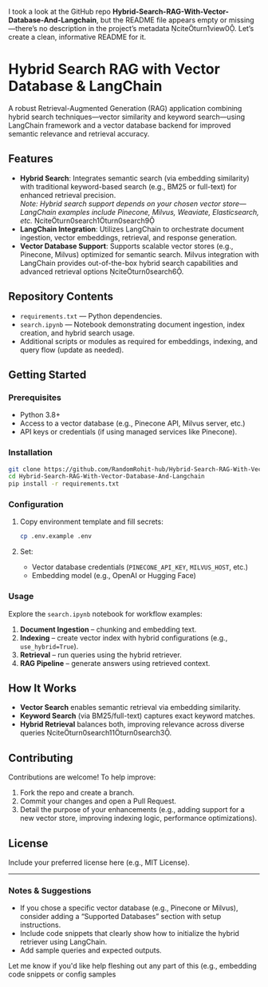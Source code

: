

I took a look at the GitHub repo **Hybrid-Search-RAG-With-Vector-Database-And-Langchain**, but the README file appears empty or missing—there’s no description in the project’s metadata citeturn1view0. Let’s create a clean, informative README for it.

# Hybrid Search RAG with Vector Database & LangChain

A robust Retrieval-Augmented Generation (RAG) application combining hybrid search techniques—vector similarity and keyword search—using LangChain framework and a vector database backend for improved semantic relevance and retrieval accuracy.

##  Features

- **Hybrid Search**: Integrates semantic search (via embedding similarity) with traditional keyword-based search (e.g., BM25 or full-text) for enhanced retrieval precision.  
  *Note: Hybrid search support depends on your chosen vector store—LangChain examples include Pinecone, Milvus, Weaviate, Elasticsearch, etc.* citeturn0search1turn0search9
- **LangChain Integration**: Utilizes LangChain to orchestrate document ingestion, vector embeddings, retrieval, and response generation.
- **Vector Database Support**: Supports scalable vector stores (e.g., Pinecone, Milvus) optimized for semantic search. Milvus integration with LangChain provides out-of-the-box hybrid search capabilities and advanced retrieval options citeturn0search6.

##  Repository Contents

- `requirements.txt` — Python dependencies.
- `search.ipynb` — Notebook demonstrating document ingestion, index creation, and hybrid search usage.
- Additional scripts or modules as required for embeddings, indexing, and query flow (update as needed).

##  Getting Started

### Prerequisites

- Python 3.8+
- Access to a vector database (e.g., Pinecone API, Milvus server, etc.)
- API keys or credentials (if using managed services like Pinecone).

### Installation

```bash
git clone https://github.com/RandomRohit-hub/Hybrid-Search-RAG-With-Vector-Database-And-Langchain.git
cd Hybrid-Search-RAG-With-Vector-Database-And-Langchain
pip install -r requirements.txt
```

### Configuration

1. Copy environment template and fill secrets:

   ```bash
   cp .env.example .env
   ```

2. Set:
   - Vector database credentials (`PINECONE_API_KEY`, `MILVUS_HOST`, etc.)
   - Embedding model (e.g., OpenAI or Hugging Face)

### Usage

Explore the `search.ipynb` notebook for workflow examples:

1. **Document Ingestion** – chunking and embedding text.
2. **Indexing** – create vector index with hybrid configurations (e.g., `use_hybrid=True`).
3. **Retrieval** – run queries using the hybrid retriever.
4. **RAG Pipeline** – generate answers using retrieved context.

##  How It Works

- **Vector Search** enables semantic retrieval via embedding similarity.
- **Keyword Search** (via BM25/full-text) captures exact keyword matches.
- **Hybrid Retrieval** balances both, improving relevance across diverse queries citeturn0search11turn0search3.

##  Contributing

Contributions are welcome! To help improve:

1. Fork the repo and create a branch.
2. Commit your changes and open a Pull Request.
3. Detail the purpose of your enhancements (e.g., adding support for a new vector store, improving indexing logic, performance optimizations).

##  License

Include your preferred license here (e.g., MIT License).

---

###  Notes & Suggestions

- If you chose a specific vector database (e.g., Pinecone or Milvus), consider adding a “Supported Databases” section with setup instructions.
- Include code snippets that clearly show how to initialize the hybrid retriever using LangChain.
- Add sample queries and expected outputs.

Let me know if you'd like help fleshing out any part of this (e.g., embedding code snippets or config samples
